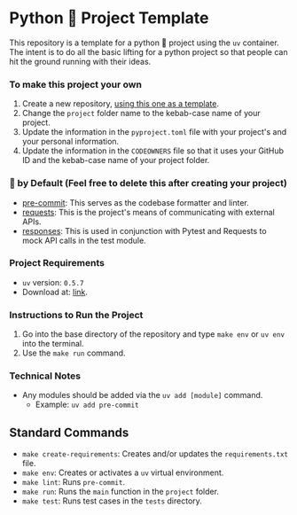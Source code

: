 # Python 🐍 Project Template
This repository is a template for a python 🐍 project using the `uv` container. The intent is to do all the basic
lifting for a python project so that people can hit the ground running with their ideas.

### To make this project your own
1. Create a new repository, [using this one as a template](https://docs.github.com/en/repositories/creating-and-managing-repositories/creating-a-repository-from-a-template).
2. Change the `project` folder name to the kebab-case name of your project.
3. Update the information in the `pyproject.toml` file with your project's and your personal information.
4. Update the information in the `CODEOWNERS` file so that it uses your GitHub ID and the kebab-case name of your project folder.

### 🐍 by Default (Feel free to delete this after creating your project)
- [pre-commit](https://pre-commit.com/): This serves as the codebase formatter and linter.
- [requests](https://requests.readthedocs.io/en/latest/): This is the project's means of communicating with external APIs.
- [responses](https://github.com/getsentry/responses): This is used in conjunction with Pytest and Requests to mock API calls in the test module.

### Project Requirements
- `uv` version: `0.5.7`
- Download at: [link](https://docs.astral.sh/uv/).

### Instructions to Run the Project
1. Go into the base directory of the repository and type `make env` or `uv env` into the terminal.
2. Use the `make run` command.

### Technical Notes
- Any modules should be added via the `uv add [module]` command.
  - Example: `uv add pre-commit`

## Standard Commands
- `make create-requirements`: Creates and/or updates the `requirements.txt` file.
- `make env`: Creates or activates a `uv` virtual environment.
- `make lint`: Runs `pre-commit`.
- `make run`: Runs the `main` function in the `project` folder.
- `make test`: Runs test cases in the `tests` directory.

